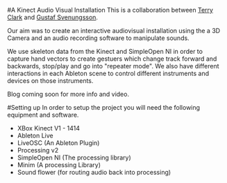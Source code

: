 #A Kinect Audio Visual Installation
This is a collaboration between [Terry Clark](www.terrylewisclark.me) and [Gustaf Svenungsson]().

Our aim was to create an interactive audiovisual installation using the a 3D Camera and an audio recording software to manipulate sounds.

We use skeleton data from the Kinect and SimpleOpen NI in order to capture hand vectors to create gestuers which change track forward and backwards, stop/play and go into "repeater mode". We also have different interactions in each Ableton scene to control different instruments and devices on those instruments.

Blog coming soon for more info and video.

#Setting up
In order to setup the project you will need the following equipment and software.
- XBox Kinect V1 - 1414
- Ableton Live
- LiveOSC (An Ableton Plugin)
- Processing v2
- SimpleOpen NI (The processing library)
- Minim (A processing Library)
- Sound flower (for routing audio back into processing)
